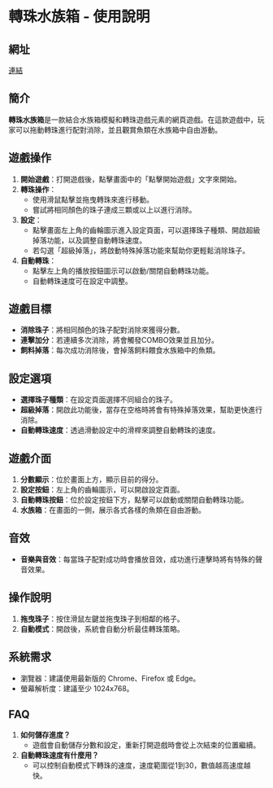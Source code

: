 # 轉珠水族箱 - 使用說明

## 網址
[連結](https://pp771007.github.io/tile-matching-game/)

## 簡介
**轉珠水族箱**是一款結合水族箱模擬和轉珠遊戲元素的網頁遊戲。在這款遊戲中，玩家可以拖動轉珠進行配對消除，並且觀賞魚類在水族箱中自由游動。

## 遊戲操作

1. **開始遊戲**：打開遊戲後，點擊畫面中的「點擊開始遊戲」文字來開始。
2. **轉珠操作**：
   - 使用滑鼠點擊並拖曳轉珠來進行移動。
   - 嘗試將相同顏色的珠子連成三顆或以上以進行消除。
3. **設定**：
   - 點擊畫面左上角的齒輪圖示進入設定頁面，可以選擇珠子種類、開啟超級掉落功能，以及調整自動轉珠速度。
   - 若勾選「超級掉落」，將啟動特殊掉落功能來幫助你更輕鬆消除珠子。
4. **自動轉珠**：
   - 點擊左上角的播放按鈕圖示可以啟動/關閉自動轉珠功能。
   - 自動轉珠速度可在設定中調整。

## 遊戲目標
- **消除珠子**：將相同顏色的珠子配對消除來獲得分數。
- **連擊加分**：若連續多次消除，將會觸發COMBO效果並且加分。
- **飼料掉落**：每次成功消除後，會掉落飼料餵食水族箱中的魚類。

## 設定選項
- **選擇珠子種類**：在設定頁面選擇不同組合的珠子。
- **超級掉落**：開啟此功能後，當存在空格時將會有特殊掉落效果，幫助更快進行消除。
- **自動轉珠速度**：透過滑動設定中的滑桿來調整自動轉珠的速度。

## 遊戲介面

1. **分數顯示**：位於畫面上方，顯示目前的得分。
2. **設定按鈕**：左上角的齒輪圖示，可以開啟設定頁面。
3. **自動轉珠按鈕**：位於設定按鈕下方，點擊可以啟動或關閉自動轉珠功能。
4. **水族箱**：在畫面的一側，展示各式各樣的魚類在自由游動。

## 音效
- **音樂與音效**：每當珠子配對成功時會播放音效，成功進行連擊時將有特殊的聲音效果。

## 操作說明
1. **拖曳珠子**：按住滑鼠左鍵並拖曳珠子到相鄰的格子。
2. **自動模式**：開啟後，系統會自動分析最佳轉珠策略。

## 系統需求
- 瀏覽器：建議使用最新版的 Chrome、Firefox 或 Edge。
- 螢幕解析度：建議至少 1024x768。

## FAQ
1. **如何儲存進度？**
   - 遊戲會自動儲存分數和設定，重新打開遊戲時會從上次結束的位置繼續。
2. **自動轉珠速度有什麼用？**
   - 可以控制自動模式下轉珠的速度，速度範圍從1到30，數值越高速度越快。
